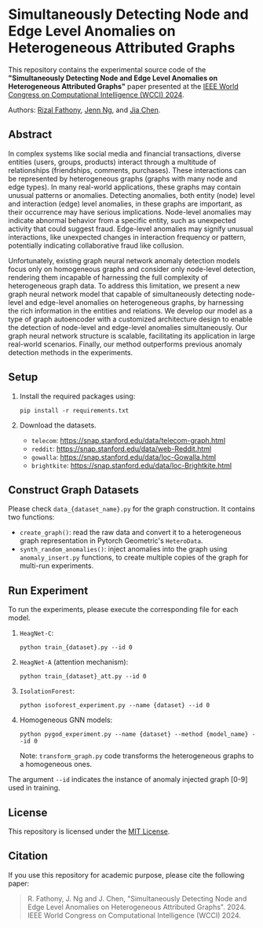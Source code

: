 # Simultaneously Detecting Node and Edge Level Anomalies on Heterogeneous Attributed Graphs

This repository contains the experimental source code of the **"Simultaneously Detecting Node and Edge Level Anomalies on Heterogeneous Attributed Graphs"** paper presented at the [IEEE World Congress on Computational Intelligence (WCCI) 2024](https://2024.ieeewcci.org/). 

Authors: [Rizal Fathony](mailto:rizal.fathony@grab.com), [Jenn Ng](mailto:jenn.ng@grab.com), and [Jia Chen](mailto:jia.chen@grab.com).

## Abstract

In complex systems like social media and financial transactions, diverse entities (users, groups, products) interact through a multitude of relationships (friendships, comments, purchases). These interactions can be represented by heterogeneous graphs (graphs with many node and edge types). In many real-world applications, these graphs may contain unusual patterns or anomalies. Detecting anomalies, both entity (node) level and interaction (edge) level anomalies, in these graphs are important, as their occurrence may have serious implications. Node-level anomalies may indicate abnormal behavior from a specific entity, such as unexpected activity that could suggest fraud. Edge-level anomalies may signify unusual interactions, like unexpected changes in interaction frequency or pattern, potentially indicating collaborative fraud like collusion.

Unfortunately, existing graph neural network anomaly detection models focus only on homogeneous graphs and consider only node-level detection, rendering them incapable of harnessing the full complexity of heterogeneous graph data. To address this limitation, we present a new graph neural network model that capable of simultaneously detecting node-level and edge-level anomalies on heterogeneous graphs, by harnessing the rich information in the entities and relations. We develop our model as a type of graph autoencoder with a customized architecture design to enable the detection of node-level and edge-level anomalies simultaneously. Our graph neural network structure is scalable, facilitating its application in large real-world scenarios. Finally, our method outperforms previous anomaly detection methods in the experiments.

## Setup

1. Install the required packages using:
    ```
    pip install -r requirements.txt
    ```
2. Download the datasets.

    - `telecom`: https://snap.stanford.edu/data/telecom-graph.html
    - `reddit`:  https://snap.stanford.edu/data/web-Reddit.html
    - `gowalla`: https://snap.stanford.edu/data/loc-Gowalla.html
    - `brightkite`: https://snap.stanford.edu/data/loc-Brightkite.html


## Construct Graph Datasets

Please check `data_{dataset_name}.py` for the graph construction. It contains two functions:
- `create_graph()`: read the raw data and convert it to a heterogeneous graph representation in Pytorch Geometric's `HeteroData`.
- `synth_random_anomalies()`: inject anomalies into the graph using `anomaly_insert.py` functions, to create multiple copies of the graph for multi-run experiments.

## Run Experiment

To run the experiments, please execute the corresponding file for each model. 

1. `HeagNet-C`: 
    ```
    python train_{dataset}.py --id 0
    ```

1. `HeagNet-A` (attention mechanism): 
    ```
    python train_{dataset}_att.py --id 0
    ```

1. `IsolationForest`: 
    ```
    python isoforest_experiment.py --name {dataset} --id 0
    ```

1. Homogeneous GNN models: 
    ```
    python pygod_experiment.py --name {dataset} --method {model_name} --id 0
    ```

    Note: `transform_graph.py` code transforms the heterogeneous graphs to a homogeneous ones.


The argument `--id` indicates the instance of anomaly injected graph [0-9] used in training.


## License

This repository is licensed under the [MIT License](LICENSE).

## Citation

If you use this repository for academic purpose, please cite the following paper:


> R. Fathony, J. Ng and J. Chen, "Simultaneously Detecting Node and Edge Level Anomalies on Heterogeneous Attributed Graphs". 2024. IEEE World Congress on Computational Intelligence (WCCI) 2024.